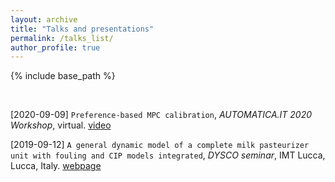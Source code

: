 ```yaml
---
layout: archive
title: "Talks and presentations"
permalink: /talks_list/
author_profile: true
---
```


{% include base_path %}

<br>

[2020-09-09] ``Preference-based MPC calibration``, *AUTOMATICA.IT 2020 Workshop*, virtual. [video](https://www.youtube.com/watch?v=J79HyVckgGI&list=PLV8CpiXfiXsBe13_vgyfFWCYQo20U313C&index=2&t=1210s)

[2019-09-12] ``A general dynamic model of a complete milk pasteurizer unit with fouling and CIP models integrated``, *DYSCO seminar*, IMT Lucca, Lucca, Italy. [webpage](https://www.imtlucca.it/en/eventonew/general-dynamic-model-of-complete-milk-pasteurizer-unit-with-fouling-and-cip-models)